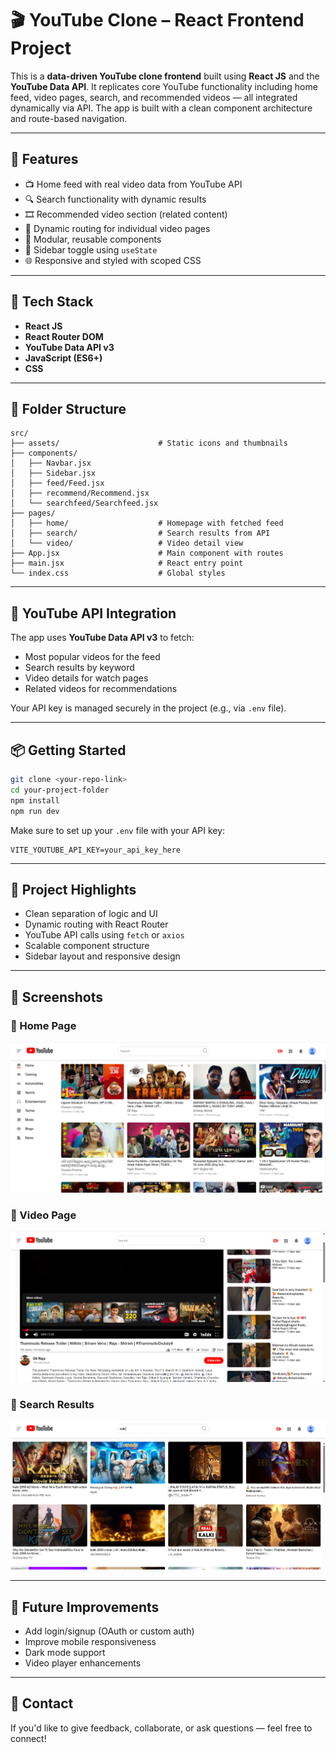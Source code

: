 # 🎬 YouTube Clone – React Frontend Project

This is a **data-driven YouTube clone frontend** built using **React JS** and the **YouTube Data API**. It replicates core YouTube functionality including home feed, video pages, search, and recommended videos — all integrated dynamically via API. The app is built with a clean component architecture and route-based navigation.

---

## 🚀 Features

- 📺 Home feed with real video data from YouTube API
- 🔍 Search functionality with dynamic results
- 🎞️ Recommended video section (related content)
- 🧭 Dynamic routing for individual video pages
- 🧩 Modular, reusable components
- 🎨 Sidebar toggle using `useState`
- 🌐 Responsive and styled with scoped CSS

---

## 🧱 Tech Stack

- **React JS**
- **React Router DOM**
- **YouTube Data API v3**
- **JavaScript (ES6+)**
- **CSS**

---

## 📁 Folder Structure

```
src/
├── assets/                      # Static icons and thumbnails
├── components/
│   ├── Navbar.jsx
│   ├── Sidebar.jsx
│   ├── feed/Feed.jsx
│   ├── recommend/Recommend.jsx
│   └── searchfeed/Searchfeed.jsx
├── pages/
│   ├── home/                    # Homepage with fetched feed
│   ├── search/                  # Search results from API
│   └── video/                   # Video detail view
├── App.jsx                      # Main component with routes
├── main.jsx                     # React entry point
└── index.css                    # Global styles
```

---

## 🔌 YouTube API Integration

The app uses **YouTube Data API v3** to fetch:

- Most popular videos for the feed
- Search results by keyword
- Video details for watch pages
- Related videos for recommendations

Your API key is managed securely in the project (e.g., via `.env` file).

---

## 📦 Getting Started

```bash
git clone <your-repo-link>
cd your-project-folder
npm install
npm run dev
```

Make sure to set up your `.env` file with your API key:

```env
VITE_YOUTUBE_API_KEY=your_api_key_here
```

---

## 🧠 Project Highlights

- Clean separation of logic and UI
- Dynamic routing with React Router
- YouTube API calls using `fetch` or `axios`
- Scalable component structure
- Sidebar layout and responsive design

---

## 📸 Screenshots

### 🔹 Home Page
![Home Page](./screenshots/home.png)

### 🔹 Video Page
![Video Page](./screenshots/video.png)

### 🔹 Search Results
![Search Results](./screenshots/search.png)

---

## 🔮 Future Improvements

- Add login/signup (OAuth or custom auth)
- Improve mobile responsiveness
- Dark mode support
- Video player enhancements

---

## 🤝 Contact

If you'd like to give feedback, collaborate, or ask questions — feel free to connect!